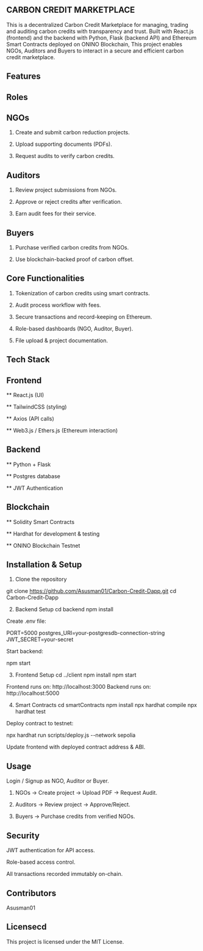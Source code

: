 ## CARBON CREDIT MARKETPLACE


This is a decentralized Carbon Credit Marketplace for managing, trading and auditing carbon credits with transparency and trust.
Built with React.js (frontend) and the backend with Python, Flask (backend API) and Ethereum Smart Contracts deployed on ONINO Blockchain, 
This project enables NGOs, Auditors and Buyers to interact in a secure and efficient carbon credit marketplace.

##  Features
## Roles

## NGOs

1. Create and submit carbon reduction projects.

2. Upload supporting documents (PDFs).

3. Request audits to verify carbon credits.

## Auditors

1. Review project submissions from NGOs.

2. Approve or reject credits after verification.

3. Earn audit fees for their service.

## Buyers 

1. Purchase verified carbon credits from NGOs.

2. Use blockchain-backed proof of carbon offset.

## Core Functionalities

1. Tokenization of carbon credits using smart contracts.

2. Audit process workflow with fees.

3. Secure transactions and record-keeping on Ethereum.

4. Role-based dashboards (NGO, Auditor, Buyer).

5. File upload & project documentation.

## Tech Stack

## Frontend

** React.js (UI)

** TailwindCSS (styling)

** Axios (API calls)

** Web3.js / Ethers.js (Ethereum interaction)

## Backend

** Python + Flask

** Postgres database

** JWT Authentication


## Blockchain

** Solidity Smart Contracts

** Hardhat for development & testing

** ONINO Blockchain  Testnet 

## Installation & Setup

1. Clone the repository

git clone https://github.com/Asusman01/Carbon-Credit-Dapp.git
cd Carbon-Credit-Dapp

2. Backend Setup
cd backend
npm install


Create .env file:

PORT=5000
postgres_URI=your-postgresdb-connection-string
JWT_SECRET=your-secret


Start backend:

npm start

3. Frontend Setup
cd ../client
npm install
npm start


Frontend runs on: http://localhost:3000
Backend runs on: http://localhost:5000

4. Smart Contracts
cd smartContracts
npm install
npx hardhat compile
npx hardhat test


Deploy contract to testnet:

npx hardhat run scripts/deploy.js --network sepolia


Update frontend with deployed contract address & ABI.

##  Usage

Login / Signup as NGO, Auditor or Buyer.

1. NGOs → Create project → Upload PDF → Request Audit.

2. Auditors → Review project → Approve/Reject.

3. Buyers → Purchase credits from verified NGOs.




## Security

JWT authentication for API access.

Role-based access control.

All transactions recorded immutably on-chain.

## Contributors

Asusman01

## Licensecd

This project is licensed under the MIT License.